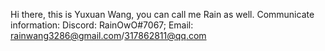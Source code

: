 Hi there, this is Yuxuan Wang, you can call me Rain as well.
Communicate information: Discord: RainOwO#7067; Email: rainwang3286@gmail.com/317862811@qq.com
